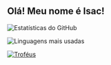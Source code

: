 ## Olá! Meu nome é Isac!

![Estatísticas do GitHub](https://github-readme-stats.vercel.app/api?username=IsacRF&show_icons=true&theme=radical)

![Linguagens mais usadas](https://github-readme-stats.vercel.app/api/top-langs/?username=IsacRF&layout=compact&theme=radical)

[![Troféus](https://github-profile-trophy.vercel.app/?username=IsacRF&theme=radical)](https://github.com/ryo-ma/github-profile-trophy)
